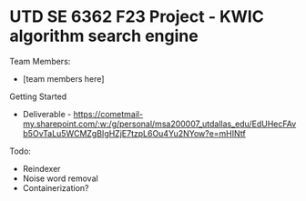 # UTD SE 6362 F23 Project - KWIC algorithm search engine
Team Members: 
* [team members here]

Getting Started
* Deliverable - https://cometmail-my.sharepoint.com/:w:/g/personal/msa200007_utdallas_edu/EdUHecFAvb5OvTaLu5WCMZgBIgHZjE7tzpL6Ou4Yu2NYow?e=mHINtf

Todo:
* Reindexer
* Noise word removal
* Containerization?